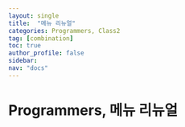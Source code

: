 ```yaml
---
layout: single
title:  "메뉴 리뉴얼"
categories: Programmers, Class2
tag: [combination]
toc: true
author_profile: false
sidebar: 
nav: "docs"
---
```


# Programmers, 메뉴 리뉴얼
